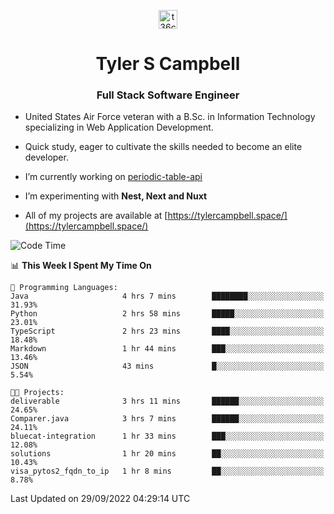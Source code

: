 <p align="center">
<a href="https://www.linkedin.com/in/t36campbell" target="blank"><img align="center" src="https://ik.imagekit.io/t36campbell/Portfolio/linkedin.png.original_m8bbGgPh6.png" alt="t36campbell" height="30" width="30" /></a>
</p>
<h1 align="center">Tyler S Campbell</h1>
<h3 align="center">Full Stack Software Engineer</h3>

* United States Air Force veteran with a B.Sc. in Information Technology specializing in Web Application Development. 

* Quick study, eager to cultivate the skills needed to become an elite developer.

* I’m currently working on [periodic-table-api](https://github.com/t36campbell/periodic-table-api)

* I’m experimenting with **Nest, Next and Nuxt**

* All of my projects are available at [https://tylercampbell.space/](https://tylercampbell.space/)

<!--START_SECTION:waka-->
![Code Time](http://img.shields.io/badge/Code%20Time-1%2C827%20hrs%2043%20mins-blue)

📊 **This Week I Spent My Time On** 

```text
💬 Programming Languages: 
Java                     4 hrs 7 mins        ████████░░░░░░░░░░░░░░░░░   31.93% 
Python                   2 hrs 58 mins       █████░░░░░░░░░░░░░░░░░░░░   23.01% 
TypeScript               2 hrs 23 mins       ████░░░░░░░░░░░░░░░░░░░░░   18.48% 
Markdown                 1 hr 44 mins        ███░░░░░░░░░░░░░░░░░░░░░░   13.46% 
JSON                     43 mins             █░░░░░░░░░░░░░░░░░░░░░░░░   5.54%

🐱‍💻 Projects: 
deliverable              3 hrs 11 mins       ██████░░░░░░░░░░░░░░░░░░░   24.65% 
Comparer.java            3 hrs 7 mins        ██████░░░░░░░░░░░░░░░░░░░   24.11% 
bluecat-integration      1 hr 33 mins        ███░░░░░░░░░░░░░░░░░░░░░░   12.08% 
solutions                1 hr 20 mins        ██░░░░░░░░░░░░░░░░░░░░░░░   10.43% 
visa_pytos2_fqdn_to_ip   1 hr 8 mins         ██░░░░░░░░░░░░░░░░░░░░░░░   8.78%

```


 Last Updated on 29/09/2022 04:29:14 UTC
<!--END_SECTION:waka-->
